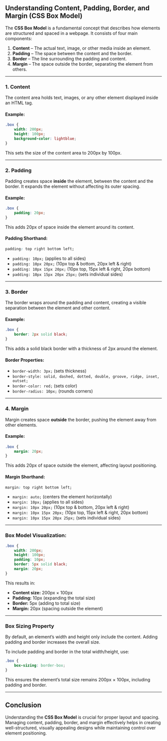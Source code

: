 ## **Understanding Content, Padding, Border, and Margin (CSS Box Model)**

The **CSS Box Model** is a fundamental concept that describes how elements are structured and spaced in a webpage. It consists of four main components:

1. **Content** – The actual text, image, or other media inside an element.
2. **Padding** – The space between the content and the border.
3. **Border** – The line surrounding the padding and content.
4. **Margin** – The space outside the border, separating the element from others.

---

### **1. Content**
The content area holds text, images, or any other element displayed inside an HTML tag.

#### **Example:**
```css
.box {
    width: 200px;
    height: 100px;
    background-color: lightblue;
}
```
This sets the size of the content area to 200px by 100px.

---

### **2. Padding**
Padding creates space **inside** the element, between the content and the border. It expands the element without affecting its outer spacing.

#### **Example:**
```css
.box {
    padding: 20px;
}
```
This adds 20px of space inside the element around its content.

#### **Padding Shorthand:**
```css
padding: top right bottom left;
```
- `padding: 10px;` (applies to all sides)
- `padding: 10px 20px;` (10px top & bottom, 20px left & right)
- `padding: 10px 15px 20px;` (10px top, 15px left & right, 20px bottom)
- `padding: 10px 15px 20px 25px;` (sets individual sides)

---

### **3. Border**
The border wraps around the padding and content, creating a visible separation between the element and other content.

#### **Example:**
```css
.box {
    border: 2px solid black;
}
```
This adds a solid black border with a thickness of 2px around the element.

#### **Border Properties:**
- `border-width: 3px;` (sets thickness)
- `border-style: solid, dashed, dotted, double, groove, ridge, inset, outset;`
- `border-color: red;` (sets color)
- `border-radius: 10px;` (rounds corners)

---

### **4. Margin**
Margin creates space **outside** the border, pushing the element away from other elements.

#### **Example:**
```css
.box {
    margin: 20px;
}
```
This adds 20px of space outside the element, affecting layout positioning.

#### **Margin Shorthand:**
```css
margin: top right bottom left;
```
- `margin: auto;` (centers the element horizontally)
- `margin: 10px;` (applies to all sides)
- `margin: 10px 20px;` (10px top & bottom, 20px left & right)
- `margin: 10px 15px 20px;` (10px top, 15px left & right, 20px bottom)
- `margin: 10px 15px 20px 25px;` (sets individual sides)

---

### **Box Model Visualization:**
```css
.box {
    width: 200px;
    height: 100px;
    padding: 10px;
    border: 5px solid black;
    margin: 20px;
}
```
This results in:
- **Content size:** 200px × 100px
- **Padding:** 10px (expanding the total size)
- **Border:** 5px (adding to total size)
- **Margin:** 20px (spacing outside the element)

---

### **Box Sizing Property**
By default, an element’s width and height only include the content. Adding padding and border increases the overall size.

To include padding and border in the total width/height, use:
```css
.box {
    box-sizing: border-box;
}
```

This ensures the element’s total size remains 200px × 100px, including padding and border.

---

## **Conclusion**
Understanding the **CSS Box Model** is crucial for proper layout and spacing. Managing content, padding, border, and margin effectively helps in creating well-structured, visually appealing designs while maintaining control over element positioning.